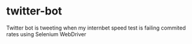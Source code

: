 # twitter-bot
Twitter bot is tweeting when my internbet speed test is failing commited rates using Selenium WebDriver 
